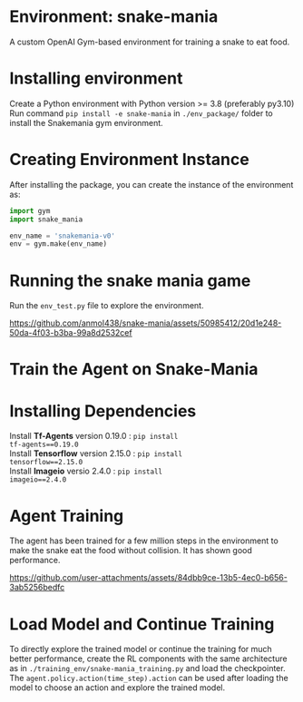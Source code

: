 
# Environment: snake-mania
A custom OpenAI Gym-based environment for training a snake to eat food.

# Installing environment
Create a Python environment with Python version >= 3.8  (preferably py3.10)
Run command <code>pip install -e snake-mania</code> in <code>./env_package/</code> folder to install the Snakemania gym environment.

# Creating Environment Instance
After installing the package, you can create the instance of the environment as:
```python
import gym
import snake_mania

env_name = 'snakemania-v0'
env = gym.make(env_name)
```

# Running the snake mania game

Run the <code>env_test.py</code> file to explore the environment.  

https://github.com/anmol438/snake-mania/assets/50985412/20d1e248-50da-4f03-b3ba-99a8d2532cef


# Train the Agent on Snake-Mania

# Installing Dependencies
Install **Tf-Agents** version 0.19.0 : <code>pip install tf-agents==0.19.0</code>  
Install **Tensorflow** version 2.15.0 : <code>pip install tensorflow==2.15.0</code>  
Install **Imageio** versio 2.4.0 : <code>pip install imageio==2.4.0</code>  

# Agent Training
The agent has been trained for a few million steps in the environment to make the snake eat the food without collision. It has shown good performance.

https://github.com/user-attachments/assets/84dbb9ce-13b5-4ec0-b656-3ab5256bedfc


# Load Model and Continue Training
To directly explore the trained model or continue the training for much better performance, create the RL components with the same architecture as in <code>./training_env/snake-mania_training.py</code> and load the checkpointer.  
The <code>agent.policy.action(time_step).action</code> can be used after loading the model to choose an action and explore the trained model.
